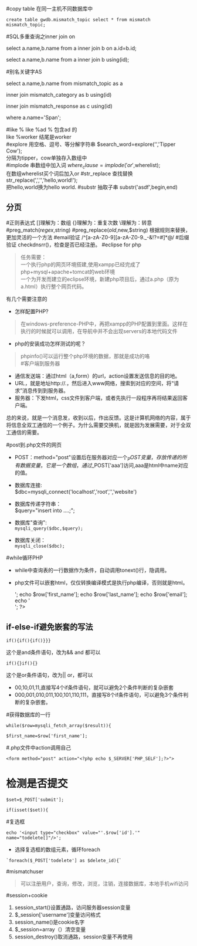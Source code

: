 #copy table
在同一主机不同数据库中

    create table gwdb.mismatch_topic select * from mismatch mismatch_topic;
#SQL多重查询之inner join on

select a.name,b.name from a inner join b on a.id=b.id;
    
select a.name,b.name from a inner join b using(id);

#别名关键字AS
    
select a.name,b.name from mismatch_topic as a 

inner join mismatch_category as b using(id)

inner join mismatch_response as c using(id) 
     
where a.name='Span';

#like %
like %ad % 包含ad 的<br/>
like %worker 结尾是worker<br/>
#explore 用空格、逗号、等分解字符串
$search_word=explore('','Tipper Cow');<br/>
分隔为tipper，cow单独存入数组中<br/>
#implode 串数组中加入词
$where_clause=implode('or',$wherelist);
<br/>在数组wherelist买个词后加入or
#str_replace 查找替换
str_replace(',','','hello,world!');<br/>
把hello,world换为hello world.
#substr 抽取子串
substr('asdf',begin,end)

## 分页
#正则表达式
[]理解为：数组
{}理解为：重复次数
\理解为：转意
#preg_match($regex,$string)
#preg_replace($old,$new,$string)
根据规则来替换，更加灵活的一个方法
#email验证
/^[a-zA-Z0-9][a-zA-Z0-9\._\-&!?=#]*@/
#后缀验证
checkdnsrr()，检查是否已经注册。
#eclipse for php
> 任务需要：<br>
> 一个执行php的网页环境搭建,使用xampp已经完成了php+mysql+apache+tomcat的web环境<br>
> 一个为开发而建立的eclipse环境，新建php项目后，通过a.php（原为a.html）执行整个网页代码。<br>


有几个需要注意的<br>

* 怎样配置PHP?<br>
> 在windows-preference-PHP中，再把xampp的PHP配置到里面。这样在执行的时候就可以调用，在导航中并不会出现servers的本地代码文件<br>
 
* php的安装成功怎样测试的呢？<br>
> phpinfo()可以运行整个php环境的数据，那就是成功的咯<br>
#客户端到服务器
* 通信发送端：通过html（a,form）的url，action设置发送信息的目的地。<br/>
* URL，就是地址http://.，然后进入www网络，搜索到对应的空间，将“请求”消息传到到服务器。<br/>
* 服务器：下发html，css文件到客户端，或者先执行一段程序再将结果返回客户端。<br/>

总的来说，就是一个消息发，收到以后，作出反馈。这是计算机网络的内容，属于将信息全双工通信的一个例子。为什么需要交换机，就是因为发展需要，对于全双工通信的需要。


#post到.php文件的网页
* POST：method="post"设置后在服务器对应一个$_POST变量，存放传递的所有数据变量，它是一个数组，通过$_POST['aaa']访问,aaa是html中name对应的值。<br/>

*  数据库连接:<br/>
    $dbc=mysqli_connect('localhost','root','','website')

* 数据库传递字符串：<br/>
    $query="insert into ....;";

* 数据库"查询":<br/>
    `mysqli_query($dbc,$query);`

* 数据库关闭：<br/>
     `mysqli_close($dbc);`

    

#while循环PHP
* while中查询表的一行数据作为条件，自动调用tonext()行，隐调用。
* php文件可以嵌套html，仅仅转换编译模式<?php?>是执行php编译，否则就是html。

    <?php
 
    while($row=mysqli_fetch_array($result)){

	echo '<input type="checkbox" value="'.$row['id'].'" 

    name="todelete[]"/>';
	
    echo $row['first_name'];
	
    echo $row['last_name'];
	
    echo $row['email'];
	
    echo '<br/>';

    ?>


## if-else-if避免嵌套的写法 ##
    if(){if(){if()}}}
这个是and条件语句，改为&& and 都可以<br/>

    if(){}if(){}
这个是or条件语句，改为|| or，都可以<br/>

* 00,10,01,11,直接写4个if条件语句，就可以避免2个条件判断的复杂嵌套
* 000,001,010,011,100,101,110,111，直接写8个if条件语句，可以避免3个条件判断的复杂嵌套。

#获得数据库的一行

    while($row=mysqli_fetch_array($result)){

    $first_name=$row['first_name']; 

#.php文件中action调用自己

    <form method="post" action="<?php echo $_SERVER['PHP_SELF'];?>">
    
# 检测是否提交

    $set=$_POST['submit'];

    if(isset($set)){


#复选框

    echo '<input type="checkbox" value="'.$row['id'].'" name="todelete[]"/>';

   * 选择复选框的数组元素，循环foreach
   
    `foreach($_POST['todelete'] as $delete_id){`

#mismatchuser
> 可以注册用户，查询，修改，浏览，注销，连接数据库，本地手机wifi访问

#session+cookie
1. session_start()设置通路，访问服务器session变量
2. $_session['username']变量访问格式
3. session_name()是cookie名字
4. $_session=array（）清空变量
5. session_destroy()取消通路，session变量不再使用
    
